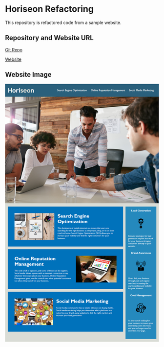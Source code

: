 # Horiseon Refactoring

This repository is refactored code from a sample website.


## Repository and Website URL

[Git Repo](https://github.com/edrezner/Challenge-1)

[Website](https://edrezner.github.io/Challenge-1)


## Website Image

![Horiseon](./assets/images/01-html-css-git-homework-demo.png)